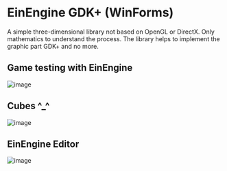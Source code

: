 # EinEngine GDK+ (WinForms)
A simple three-dimensional library not based on OpenGL or DirectX.  Only mathematics to understand the process. The library helps to implement the graphic part GDK+ and no more.

## Game testing with EinEngine
![image](https://user-images.githubusercontent.com/106626493/172017776-d208bc95-56b2-4760-8315-69f1ae5b4ac4.png)

## Cubes ^_^
![image](https://user-images.githubusercontent.com/106626493/172018388-41a1adb6-b5d4-4270-a8b9-b71d918904ce.png)

## EinEngine Editor
![image](https://user-images.githubusercontent.com/106626493/172019027-788d4595-c09a-4078-b1ec-5f8d4933c40c.png)
